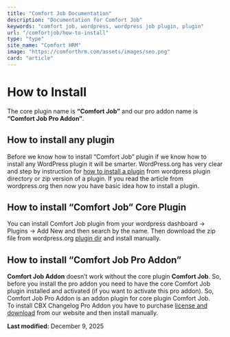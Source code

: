 ```yaml
---
title: "Comfort Job Documentation"
description: "Documentation for Comfort Job"
keywords: "comfort job, wordpress, wordpress job plugin, plugin"
url: "/comfortjob/how-to-install"
type: "type"
site_name: "Comfort HRM"
image: "https://comforthrm.com/assets/images/seo.png"
card: "article"
---
```

# How to Install

The core plugin name is **“Comfort Job”** and our pro addon name is **“Comfort Job Pro Addon”**.

## How to install any plugin

Before we know how to install “Comfort Job” plugin if we know how to install any WordPress plugin it will be smarter. WordPress.org has very clear and step by instruction for [how to install a plugin](https://wordpress.org/documentation/article/manage-plugins/#installing-plugins-1) from wordpress plugin directory or zip version of a plugin. If you read the article from wordpress.org then now you have basic idea how to install a plugin.

## How to install “Comfort Job” Core Plugin

You can install Comfort Job plugin from your wordpress dashboard -> Plugins -> Add New and then search by the name. Then download the zip file from wordpress.org [plugin dir](https://wordpress.org/plugins/comfortjob/) and install manually.

## How to install “Comfort Job Pro Addon”

**Comfort Job Addon** doesn’t work without the core plugin **Comfort Job**. So, before you install the pro addon you need to have the core Comfort Job plugin installed and activated (if you want to activate this pro addon). So, Comfort Job Pro Addon is an addon plugin for core plugin Comfort Job.  
To install CBX Changelog Pro Addon you have to purchase [license and download](https://codeboxr.com/product/cbx-changelog-for-wordpress/#downloadarea) from our website and then install manually.

**Last modified:** December 9, 2025